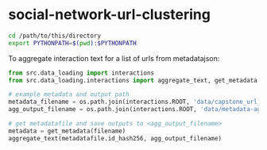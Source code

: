 # social-network-url-clustering

```bash
cd /path/to/this/directory
export PYTHONPATH=$(pwd):$PYTHONPATH
```

To aggregate interaction text for a list of urls from metadatajson: 

```python 
from src.data_loading import interactions 
from src.data_loading.interactions import aggregate_text, get_metadata

# example metadata and output path 
metadata_filename = os.path.join(interactions.ROOT, 'data/capstone_url_metadata.json')
agg_output_filename = os.path.join(interactions.ROOT, 'data/metadata-aggregated.csv')

# get metadatafile and save outputs to <agg_output_filename>
metadata = get_metadata(filename)
aggregate_text(metadatafile.id_hash256, agg_output_filename)
```


